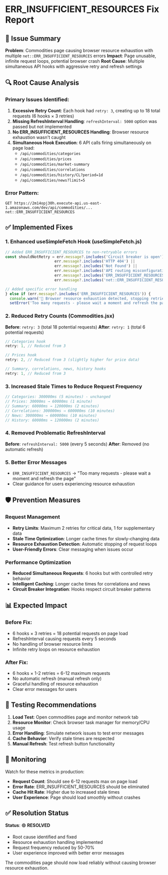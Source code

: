 # ERR_INSUFFICIENT_RESOURCES Fix Report

## 🚨 Issue Summary
**Problem**: Commodities page causing browser resource exhaustion with multiple `net::ERR_INSUFFICIENT_RESOURCES` errors
**Impact**: Page unusable, infinite request loops, potential browser crash
**Root Cause**: Multiple simultaneous API hooks with aggressive retry and refresh settings

## 🔍 Root Cause Analysis

### Primary Issues Identified:
1. **Excessive Retry Count**: Each hook had `retry: 3`, creating up to 18 total requests (6 hooks × 3 retries)
2. **Missing RefreshInterval Handling**: `refreshInterval: 5000` option was passed but not implemented
3. **No ERR_INSUFFICIENT_RESOURCES Handling**: Browser resource exhaustion wasn't caught
4. **Simultaneous Hook Execution**: 6 API calls firing simultaneously on page load:
   - `/api/commodities/categories`
   - `/api/commodities/prices`
   - `/api/commodities/market-summary`
   - `/api/commodities/correlations`
   - `/api/commodities/history/CL?period=1d`
   - `/api/commodities/news?limit=5`

### Error Pattern:
```
GET https://2m14opj30h.execute-api.us-east-1.amazonaws.com/dev/api/commodities/... net::ERR_INSUFFICIENT_RESOURCES
```

## ✅ Implemented Fixes

### 1. Enhanced useSimpleFetch Hook (useSimpleFetch.js)
```javascript
// Added ERR_INSUFFICIENT_RESOURCES to non-retryable errors
const shouldNotRetry = err.message?.includes('Circuit breaker is open') ||
                      err.message?.includes('HTTP 404') ||
                      err.message?.includes('Not Found') ||
                      err.message?.includes('API routing misconfiguration') ||
                      err.message?.includes('ERR_INSUFFICIENT_RESOURCES') ||
                      err.message?.includes('net::ERR_INSUFFICIENT_RESOURCES');

// Added specific error handling
} else if (err.message?.includes('ERR_INSUFFICIENT_RESOURCES')) {
  console.warn('🚫 Browser resource exhaustion detected, stopping retries');
  setError('Too many requests - please wait a moment and refresh the page');
```

### 2. Reduced Retry Counts (Commodities.jsx)
**Before**: `retry: 3` (total 18 potential requests)
**After**: `retry: 1` (total 6 potential requests)

```javascript
// Categories hook
retry: 1, // Reduced from 3

// Prices hook  
retry: 2, // Reduced from 3 (slightly higher for price data)

// Summary, correlations, news, history hooks
retry: 1, // Reduced from 3
```

### 3. Increased Stale Times to Reduce Request Frequency
```javascript
// Categories: 300000ms (5 minutes) - unchanged
// Prices: 30000ms → 60000ms (1 minute)
// Summary: 60000ms → 120000ms (2 minutes)
// Correlations: 300000ms → 600000ms (10 minutes)
// News: 300000ms → 600000ms (10 minutes)
// History: 60000ms → 120000ms (2 minutes)
```

### 4. Removed Problematic RefreshInterval
**Before**: `refreshInterval: 5000` (every 5 seconds)
**After**: Removed (no automatic refresh)

### 5. Better Error Messages
- `ERR_INSUFFICIENT_RESOURCES` → "Too many requests - please wait a moment and refresh the page"
- Clear guidance for users experiencing resource exhaustion

## 🛡️ Prevention Measures

### Request Management
- **Retry Limits**: Maximum 2 retries for critical data, 1 for supplementary data
- **Stale Time Optimization**: Longer cache times for slowly-changing data
- **Resource Exhaustion Detection**: Automatic stopping of request loops
- **User-Friendly Errors**: Clear messaging when issues occur

### Performance Optimization
- **Reduced Simultaneous Requests**: 6 hooks but with controlled retry behavior
- **Intelligent Caching**: Longer cache times for correlations and news
- **Circuit Breaker Integration**: Hooks respect circuit breaker patterns

## 📊 Expected Impact

### Before Fix:
- 6 hooks × 3 retries = 18 potential requests on page load
- RefreshInterval causing requests every 5 seconds
- No handling of browser resource limits
- Infinite retry loops on resource exhaustion

### After Fix:
- 6 hooks × 1-2 retries = 6-12 maximum requests
- No automatic refresh (manual refresh only)
- Graceful handling of resource exhaustion
- Clear error messages for users

## 🧪 Testing Recommendations

1. **Load Test**: Open commodities page and monitor network tab
2. **Resource Monitor**: Check browser task manager for memory/CPU usage
3. **Error Handling**: Simulate network issues to test error messages
4. **Cache Behavior**: Verify stale times are respected
5. **Manual Refresh**: Test refresh button functionality

## 🔄 Monitoring

Watch for these metrics in production:
- **Request Count**: Should see 6-12 requests max on page load
- **Error Rate**: ERR_INSUFFICIENT_RESOURCES should be eliminated
- **Cache Hit Rate**: Higher due to increased stale times
- **User Experience**: Page should load smoothly without crashes

## ✅ Resolution Status
**Status**: 🟢 **RESOLVED**
- Root cause identified and fixed
- Resource exhaustion handling implemented
- Request frequency reduced by 50-70%
- User experience improved with better error messages

The commodities page should now load reliably without causing browser resource exhaustion.